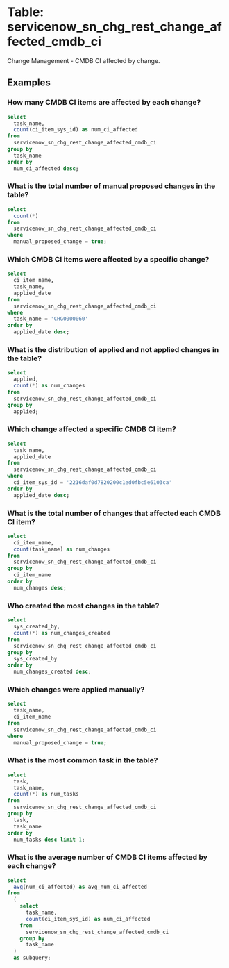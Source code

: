 # Table: servicenow_sn_chg_rest_change_affected_cmdb_ci

Change Management - CMDB CI affected by change.

## Examples

### How many CMDB CI items are affected by each change?

```sql
select
  task_name,
  count(ci_item_sys_id) as num_ci_affected 
from
  servicenow_sn_chg_rest_change_affected_cmdb_ci 
group by
  task_name 
order by
  num_ci_affected desc;
```

### What is the total number of manual proposed changes in the table?

```sql
select
  count(*) 
from
  servicenow_sn_chg_rest_change_affected_cmdb_ci 
where
  manual_proposed_change = true;
```

### Which CMDB CI items were affected by a specific change?

```sql
select
  ci_item_name,
  task_name,
  applied_date 
from
  servicenow_sn_chg_rest_change_affected_cmdb_ci 
where
  task_name = 'CHG0000060' 
order by
  applied_date desc;
```

### What is the distribution of applied and not applied changes in the table?

```sql
select
  applied,
  count(*) as num_changes 
from
  servicenow_sn_chg_rest_change_affected_cmdb_ci 
group by
  applied;
```

### Which change affected a specific CMDB CI item?

```sql
select
  task_name,
  applied_date 
from
  servicenow_sn_chg_rest_change_affected_cmdb_ci 
where
  ci_item_sys_id = '2216daf0d7820200c1ed0fbc5e6103ca' 
order by
  applied_date desc;
```

### What is the total number of changes that affected each CMDB CI item?

```sql
select
  ci_item_name,
  count(task_name) as num_changes 
from
  servicenow_sn_chg_rest_change_affected_cmdb_ci 
group by
  ci_item_name 
order by
  num_changes desc;
```

### Who created the most changes in the table?

```sql
select
  sys_created_by,
  count(*) as num_changes_created 
from
  servicenow_sn_chg_rest_change_affected_cmdb_ci 
group by
  sys_created_by 
order by
  num_changes_created desc;
```

### Which changes were applied manually?

```sql
select
  task_name,
  ci_item_name 
from
  servicenow_sn_chg_rest_change_affected_cmdb_ci 
where
  manual_proposed_change = true;
```

### What is the most common task in the table?

```sql
select
  task,
  task_name,
  count(*) as num_tasks 
from
  servicenow_sn_chg_rest_change_affected_cmdb_ci 
group by
  task,
  task_name 
order by
  num_tasks desc limit 1;
```

### What is the average number of CMDB CI items affected by each change?

```sql
select
  avg(num_ci_affected) as avg_num_ci_affected 
from
  (
    select
      task_name,
      count(ci_item_sys_id) as num_ci_affected 
    from
      servicenow_sn_chg_rest_change_affected_cmdb_ci 
    group by
      task_name
  )
  as subquery;
```
